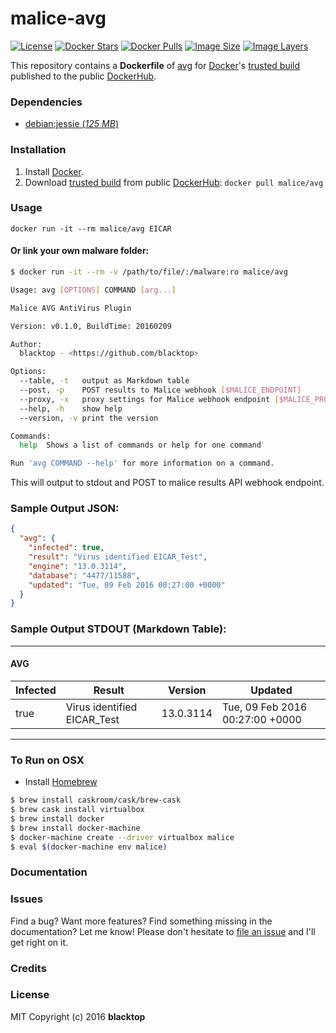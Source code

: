 # malice-avg

[![License](http://img.shields.io/:license-mit-blue.svg)](http://doge.mit-license.org)
[![Docker Stars](https://img.shields.io/docker/stars/malice/avg.svg)][hub]
[![Docker Pulls](https://img.shields.io/docker/pulls/malice/avg.svg)][hub]
[![Image Size](https://img.shields.io/imagelayers/image-size/malice/avg/latest.svg)](https://imagelayers.io/?images=malice/avg:latest)
[![Image Layers](https://img.shields.io/imagelayers/layers/malice/avg/latest.svg)](https://imagelayers.io/?images=malice/avg:latest)

This repository contains a **Dockerfile** of [avg](http://www.avg.net/lang/en/) for [Docker](https://www.docker.io/)'s [trusted build](https://index.docker.io/u/malice/avg/) published to the public [DockerHub](https://index.docker.io/).

### Dependencies

* [debian:jessie (*125 MB*)](https://index.docker.io/_/debian/)

### Installation

1. Install [Docker](https://www.docker.io/).
2. Download [trusted build](https://hub.docker.com/r/malice/avg/) from public [DockerHub](https://hub.docker.com): `docker pull malice/avg`

### Usage

    docker run -it --rm malice/avg EICAR

#### Or link your own malware folder:
```bash
$ docker run -it --rm -v /path/to/file/:/malware:ro malice/avg

Usage: avg [OPTIONS] COMMAND [arg...]

Malice AVG AntiVirus Plugin

Version: v0.1.0, BuildTime: 20160209

Author:
  blacktop - <https://github.com/blacktop>

Options:
  --table, -t	output as Markdown table
  --post, -p	POST results to Malice webhook [$MALICE_ENDPOINT]
  --proxy, -x	proxy settings for Malice webhook endpoint [$MALICE_PROXY]
  --help, -h	show help
  --version, -v	print the version

Commands:
  help	Shows a list of commands or help for one command

Run 'avg COMMAND --help' for more information on a command.
```

This will output to stdout and POST to malice results API webhook endpoint.

### Sample Output JSON:
```json
{
  "avg": {
    "infected": true,
    "result": "Virus identified EICAR_Test",
    "engine": "13.0.3114",
    "database": "4477/11588",
    "updated": "Tue, 09 Feb 2016 00:27:00 +0000"
  }
}
```
### Sample Output STDOUT (Markdown Table):
---
#### AVG
| Infected | Result                      | Version   | Updated                         |
| -------- | --------------------------- | --------- | ------------------------------- |
| true     | Virus identified EICAR_Test | 13.0.3114 | Tue, 09 Feb 2016 00:27:00 +0000 |
---
### To Run on OSX
 - Install [Homebrew](http://brew.sh)

```bash
$ brew install caskroom/cask/brew-cask
$ brew cask install virtualbox
$ brew install docker
$ brew install docker-machine
$ docker-machine create --driver virtualbox malice
$ eval $(docker-machine env malice)
```

### Documentation

### Issues

Find a bug? Want more features? Find something missing in the documentation? Let me know! Please don't hesitate to [file an issue](https://github.com/maliceio/malice-av/issues/new) and I'll get right on it.

### Credits

### License
MIT Copyright (c) 2016 **blacktop**

[hub]: https://hub.docker.com/r/malice/avg/
